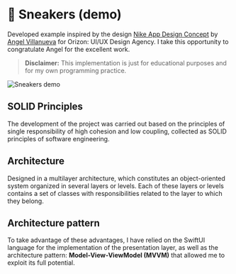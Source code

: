 # 👟 Sneakers (demo)

Developed example inspired by the design [Nike App Design Concept](https://dribbble.com/shots/17356912-Nike-App-Design-Concept?utm_source=Clipboard_Shot&utm_campaign=sogaso&utm_content=Nike%20App%20Design%20Concept&utm_medium=Social_Share&utm_source=Clipboard_Shot&utm_campaign=sogaso&utm_content=Nike%20App%20Design%20Concept&utm_medium=Social_Share) by [Angel Villanueva](https://dribbble.com/sogaso) for Orizon: UI/UX Design Agency. I take this opportunity to congratulate Angel for the excellent work.

> **Disclaimer:** This implementation is just for educational purposes and for my own programming practice.

![Sneakers demo](sneakers-demo.gif)

## SOLID Principles
The development of the project was carried out based on the principles of single responsibility of high cohesion and low coupling, collected as SOLID principles of software engineering. 

## Architecture
Designed in a multilayer architecture, which constitutes an object-oriented system organized in several layers or levels. Each of these layers or levels contains a set of classes with responsibilities related to the layer to which they belong.  

## Architecture pattern
To take advantage of these advantages, I have relied on the SwiftUI language for the implementation of the presentation layer, as well as the architecture pattern: **Model-View-ViewModel (MVVM)** that allowed me to exploit its full potential.
